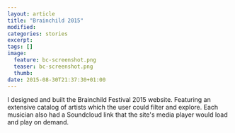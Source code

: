 ```yaml
---
layout: article
title: "Brainchild 2015"
modified:
categories: stories
excerpt:
tags: []
image:
  feature: bc-screenshot.png
  teaser: bc-screenshot.png
  thumb: 
date: 2015-08-30T21:37:30+01:00
---
```


I designed and built the Brainchild Festival 2015 website. Featuring an extensive catalog of artists which the user could filter and explore. Each musician also had a Soundcloud link that the site's media player would load and play on demand. 
